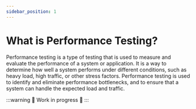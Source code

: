 ```yaml
---
sidebar_position: 1
---
```


# What is Performance Testing?

Performance testing is a type of testing that is used to measure and evaluate the performance of a system or application. It is a way to determine how well a system performs under different conditions, such as heavy load, high traffic, or other stress factors. Performance testing is used to identify and eliminate performance bottlenecks, and to ensure that a system can handle the expected load and traffic.

:::warning
🚧 Work in progress 🚧
:::